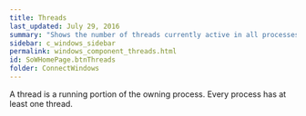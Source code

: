 ```yaml
---
title: Threads
last_updated: July 29, 2016
summary: "Shows the number of threads currently active in all processes."
sidebar: c_windows_sidebar
permalink: windows_component_threads.html
id: SoWHomePage.btnThreads
folder: ConnectWindows
---
```




A thread is a running portion of the owning process. Every process has at least one thread.
